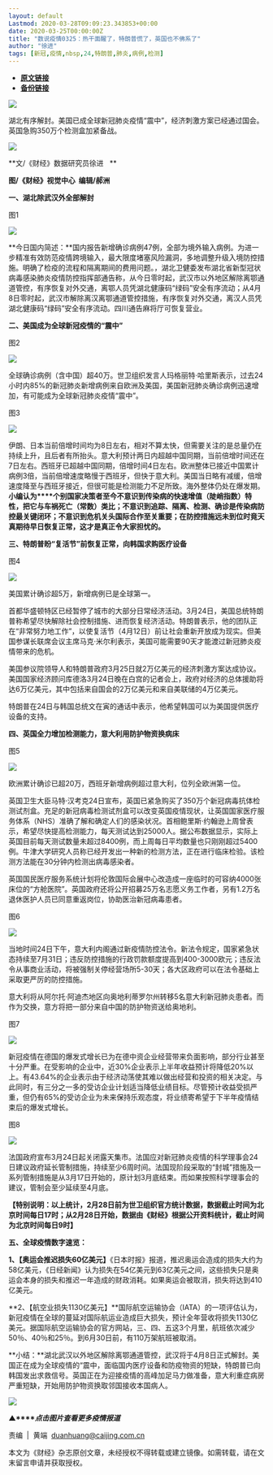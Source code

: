 ```yaml
---
layout: default
Lastmod: 2020-03-28T09:09:23.343853+00:00
date: 2020-03-25T00:00:00Z
title: "数说疫情0325：热干面醒了，特朗普慌了，英国也不佛系了"
author: "徐进"
tags: [新冠,疫情,nbsp,24,特朗普,肺炎,病例,检测]
---
```


* [**原文链接**](https://mp.weixin.qq.com/s/wo6n4vKujJsLHK6xO6q0sA)
* [**备份链接**](http://archive.today/hrRLp)


![](/images/post/77e6cfb5c7ef66e00d9bd04f74961594.jpg)

湖北有序解封。美国已成全球新冠肺炎疫情“震中”，经济刺激方案已经通过国会。英国急购350万个检测盒加紧备战。

![](/images/post/ee84778677fedde8b27fe367a9cf9aca.jpg)

  

**文/《财经》数据研究员徐进   **

**图/《财经》视觉中心  编辑/郝洲**

  

**一、湖北除武汉外全部解封**

  

图1

![](/images/post/c648a025ca35ff5b9051d27b8b5c75c5.jpg)

**今日国内简述：**国内报告新增确诊病例47例，全部为境外输入病例。为进一步精准有效防范疫情跨境输入，最大限度堵塞风险漏洞，多地调整升级入境防控措施。明确了检疫的流程和隔离期间的费用问题。，湖北卫健委发布湖北省新型冠状病毒感染肺炎疫情防控指挥部通告称，从今日零时起，武汉市以外地区解除离鄂通道管控，有序恢复对外交通，离鄂人员凭湖北健康码“绿码”安全有序流动；从4月8日零时起，武汉市解除离汉离鄂通道管控措施，有序恢复对外交通，离汉人员凭湖北健康码“绿码”安全有序流动。四川通告麻将厅可恢复营业。

  

**二、美国成为全球新冠疫情的“震中”**  

  

图2

![](/images/post/bd858df50e93ee50cdb9b49096778cc7.jpg)

全球确诊病例（含中国）超40万。世卫组织发言人玛格丽特·哈里斯表示，过去24小时内85%的新冠肺炎新增病例来自欧洲及美国，美国新冠肺炎确诊病例迅速增加，有可能成为全球新冠肺炎疫情“震中”。  

  

图3

![](/images/post/578ce30810b2e2635e7421cbdddd1bad.jpg)

  

伊朗、日本当前倍增时间均为8日左右，相对不算太快，但需要关注的是总量仍在持续上升，且后者有所抬头。意大利预计两日内超越中国同期，当前倍增时间还在7日左右。西班牙已超越中国同期，倍增时间4日左右。欧洲整体已接近中国累计病例3倍，当前倍增速度略慢于西班牙，但快于意大利。美国当日略有减缓，倍增速度降至与西班牙接近，但很可能是检测能力不足所致。海外整体仍处在爆发期。**小编认为****个别国家决策者至今不意识到传染病的快速增值（陡峭指数）特性，把它与车祸死亡（常数）类比；不意识到追踪、隔离、检测、确诊是传染病防控最关键闭环；不意识到危机关头国际合作至关重要；在防控措施远未到位时竟天真期待早日恢复正常，这才是真正令大家担忧的。**

  

**三、特朗普盼“复活节”前恢复正常，向韩国求购医疗设备**

  

图4

![](/images/post/cb66db18f5d1628866d0e3685df6cef1.jpg)

美国累计确诊超5万，新增病例已是全球第一。  

  

首都华盛顿特区已经暂停了城市的大部分日常经济活动。3月24日，美国总统特朗普称希望尽快解除社会控制措施、进而恢复经济活动。特朗普表示，他的团队正在“非常努力地工作”，以使复活节（4月12日）前让社会重新开放成为现实。但美国参谋长联席会议主席马克·米尔利表示，美国可能需要90天才能渡过新冠肺炎疫情带来的危机。

  

美国参议院领导人和特朗普政府3月25日就2万亿美元的经济刺激方案达成协议。美国国家经济顾问库德洛3月24日晚在白宫的记者会上，政府对经济的总体援助将达6万亿美元，其中包括来自国会的2万亿美元和来自美联储的4万亿美元。

  

特朗普在24日与韩国总统文在寅的通话中表示，他希望韩国可以为美国提供医疗设备的支持。

  

**四、英国全力增加检测能力，意大利用防护物资换病床**

  

图5

![](/images/post/4732eb0e9f461fcc095f0e3d6dbeda84.jpg)

欧洲累计确诊已超20万，西班牙新增病例超过意大利，位列全欧洲第一位。  

  

英国卫生大臣马特·汉考克24日宣布，英国已紧急购买了350万个新冠病毒抗体检测试剂盒。充足的新冠病毒检测试剂盒可以改变英国疫情现状，让英国国家医疗服务体系（NHS）准确了解和确定人们的感染状况。首相鲍里斯·约翰逊上周曾表示，希望尽快提高检测能力，每天测试达到25000人。据公布数据显示，实际上英国目前每天测试数量未超过8400例，而上周每日平均数量也只刚刚超过5400例。牛津大学研究人员称已经开发出一种新的检测方法，正在进行临床检验。该检测方法能在30分钟内检测出病毒感染者。

  

英国国民医疗服务系统计划将伦敦国际会展中心改造成一座临时的可容纳4000张床位的“方舱医院”。英国政府还将公开招募25万名志愿义务工作者，另有1.2万名退休医护人员已同意重返岗位，协助医治新冠病毒患者。

  

图6

![](/images/post/475ecc4ae189fcae6283f4f9e7b5b5a3.jpg)

当地时间24日下午，意大利内阁通过新疫情防控法令。新法令规定，国家紧急状态持续至7月31日；违反防控措施的行政罚款额度提高到400-3000欧元；违反法令从事商业活动，将被强制关停经营场所5-30天；各大区政府可以在法令基础上采取更严厉的防控措施。  

  

意大利将从阿尔托·阿迪杰地区向奥地利蒂罗尔州转移5名意大利新冠肺炎患者。而作为交换，意方将把一部分来自中国的防护物资送给奥地利。

  

图7

![](/images/post/d7ab2a8374d6c90ecb4a2fb14a76df99.jpg)

新冠疫情在德国的爆发式增长已为在德中资企业经营带来负面影响，部分行业甚至十分严重。在受影响的企业中，近30%企业表示上半年收益预计将降低20%以上。有43.64%的企业表示由于经济动荡使其难以做出经营和投资的相关决定。与此同时，有三分之一多的受访企业计划适当降低业绩目标。尽管预计收益受损严重，但仍有65%的受访企业为未来保持乐观态度，将业绩寄希望于下半年疫情结束后的爆发式增长。  

  

图8

![](/images/post/986ede0639ed3d8b2ed01b8709ba973d.jpg)

法国政府宣布3月24日起关闭露天集市。法国应对新冠肺炎疫情的科学理事会24日建议政府延长管制措施，持续至少6周时间。法国现阶段采取的“封城”措施及一系列管制措施是从3月17日开始的，原计划3月底结束。而如果按照科学理事会的建议，管制会至少延续至4月底。  

  

**【特别说明：以上统计，2月28日前为世卫组织官方统计数据，数据截止时间为北京时间每日17时；从2月28日开始，数据由《财经》根据公开资料统计，截止时间为北京时间每日9时】**

  

**五、全球疫情数字速览：**

  

**1、【奥运会推迟损失60亿美元】**《日本时报》报道，推迟奥运会造成的损失大约为58亿美元，《日经新闻》认为损失在54亿美元到63亿美元之间，这些损失只是奥运会本身的损失和推迟一年造成的财政消耗。如果奥运会被取消，损失将达到410亿美元。  

**2、【航空业损失1130亿美元】**国际航空运输协会（IATA）的一项评估认为，新冠疫情在全球的蔓延对国际航运业造成巨大损失，预计全年营收将损失1130亿美元。据国际航空运输协会的官方网站，三、四、五这3个月里，航班依次减少50％、40％和25％。到6月30日前，有110万架航班被取消。

  

**小结：**湖北武汉以外地区解除离鄂通道管控，武汉将于4月8日正式解封。美国正在成为全球疫情的“震中，面临国内医疗设备和防疫物资的短缺，特朗普已向韩国发出求救信号。英国正在为迎接疫情的高峰加足马力做准备，意大利重症病房严重短缺，开始用防护物资换取邻国接收本国病人。

[![](/images/post/4d24a5670c9a87791ea8b757d030c0d3.jpg)](https://mp.weixin.qq.com/mp/homepage?__biz=MjM5NDU5NTM4MQ==&hid=29&sn=21c0f34c737748fe3b2c372bb40ae622)  

**▲****_点击图片查看更多疫情报道_**

  

  

责编  |  黄端  duanhuang@caijing.com.cn

本文为《财经》杂志原创文章，未经授权不得转载或建立镜像。如需转载，请在文末留言申请并获取授权。

